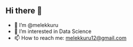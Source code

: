 ## Hi there 👋

- 👋 I’m @melekkuru
- 👀 I’m interested in Data Science
- 📫 How to reach me: melekkuru12@gmail.com

